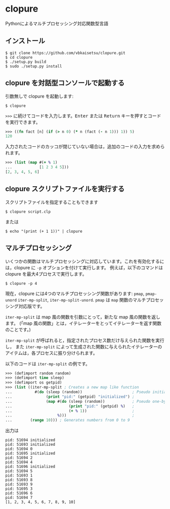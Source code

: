 # clopure
Pythonによるマルチプロセッシング対応関数型言語

## インストール

```
$ git clone https://github.com/vbkaisetsu/clopure.git
$ cd clopure
$ ./setup.py build
$ sudo ./setup.py install
```

## clopure を対話型コンソールで起動する

引数無しで clopure を起動します:
```
$ clopure
```

`>>>` に続けてコードを入力します。<kbd>Enter</kbd> または <kbd>Return</kbd> キーを押すとコードを実行できます。
```clojure
>>> ((fn fact [n] (if (> n 0) (* n (fact (- n 1))) 1)) 5)
120
```

入力されたコードのカッコが閉じていない場合は，追加のコードの入力を求められます。
```clojure
>>> (list (map #(+ % 1)
...            [1 2 3 4 5]))
[2, 3, 4, 5, 6]
```

## clopure スクリプトファイルを実行する

スクリプトファイルを指定することもできます
```
$ clopure script.clp
```
または
```
$ echo "(print (+ 1 1))" | clopure
```

## マルチプロセッシング

いくつかの関数はマルチプロセッシングに対応しています。これを有効化するには，clopure に `-p` オプションを付けて実行します。
例えば，以下のコマンドは clopure を最大4プロセスで実行します。
```
$ clopure -p 4
```

現在，clopure には4つのマルチプロセッシング関数があります: `pmap`, `pmap-unord` `iter-mp-split`, `iter-mp-split-unord`.
`pmap` は `map` 関数のマルチプロセッシング対応版です。

`iter-mp-split` は map 風の関数を引数にとって，新たな map 風の関数を返します。
(「map 風の関数」とは，イテレーターをとってイテレーターを返す関数のことです。)

`iter-mp-split` が呼ばれると，指定されたプロセス数だけ与えられた関数を実行し，
また `iter-mp-split` によって生成された関数に与えられたイテレーターのアイテムは，各プロセスに振り分けられます。

以下のコードは `iter-mp-split` の例です。
```clojure
>>> (defimport random random)
>>> (defimport time sleep)
>>> (defimport os getpid)
>>> (list ((iter-mp-split ; Creates a new map like function
...          #(do (sleep (random))                      ; Pseudo initialization
...               (print "pid:" (getpid) "initialized") ;
...               (map #(do (sleep (random))            ; Pseudo one-by-one processing
...                         (print "pid:" (getpid) %)   ;
...                         (+ % 1))                    ;
...                    %)))                             ;
...        (range 10))) ; Generates numbers from 0 to 9
```
出力は
```
pid: 51694 initialized
pid: 51693 initialized
pid: 51694 0
pid: 51695 initialized
pid: 51694 2
pid: 51694 4
pid: 51696 initialized
pid: 51694 5
pid: 51693 1
pid: 51693 8
pid: 51693 9
pid: 51695 3
pid: 51696 6
pid: 51694 7
[1, 2, 3, 4, 5, 6, 7, 8, 9, 10]
```

